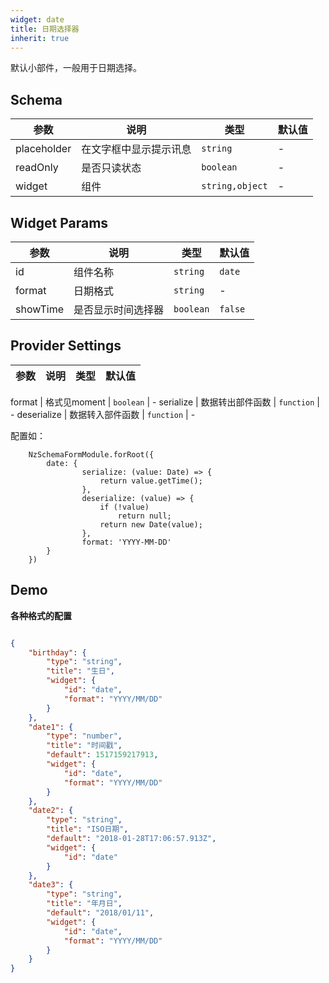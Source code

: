 ```yaml
---
widget: date
title: 日期选择器
inherit: true
---
```


默认小部件，一般用于日期选择。

## Schema

参数 | 说明 | 类型 | 默认值
----|------|-----|------
placeholder | 在文字框中显示提示讯息  | `string` | -
readOnly | 是否只读状态  | `boolean` | -
widget | 组件  | `string,object` | - 

## Widget Params

参数 | 说明 | 类型 | 默认值
----|------|-----|------
id | 组件名称  | `string` | `date`
format | 日期格式  | `string` | - 
showTime | 是否显示时间选择器 | `boolean` | `false`

## Provider Settings

参数 | 说明 | 类型 | 默认值
----|------|-----|------

format | 格式见moment  | `boolean` | -
serialize | 数据转出部件函数  | `function` | - 
deserialize | 数据转入部件函数  | `function` | - 

配置如：
```
    NzSchemaFormModule.forRoot({
        date: {
                serialize: (value: Date) => {
                    return value.getTime();
                },
                deserialize: (value) => {
                    if (!value)
                        return null;
                    return new Date(value);
                },
                format: 'YYYY-MM-DD'
        }
    }) 
```
 
## Demo

**各种格式的配置**

```json

{
	"birthday": {
		"type": "string",
		"title": "生日",
		"widget": {
			"id": "date",
			"format": "YYYY/MM/DD"
		}
	},
	"date1": {
		"type": "number",
		"title": "时间戳",
		"default": 1517159217913,
		"widget": {
			"id": "date",
			"format": "YYYY/MM/DD"
		}
	},
	"date2": {
		"type": "string",
		"title": "ISO日期",
		"default": "2018-01-28T17:06:57.913Z",
		"widget": {
			"id": "date"
		}
	},
	"date3": {
		"type": "string",
		"title": "年月日",
		"default": "2018/01/11",
		"widget": {
			"id": "date",
			"format": "YYYY/MM/DD"
		}
	}
}
```
